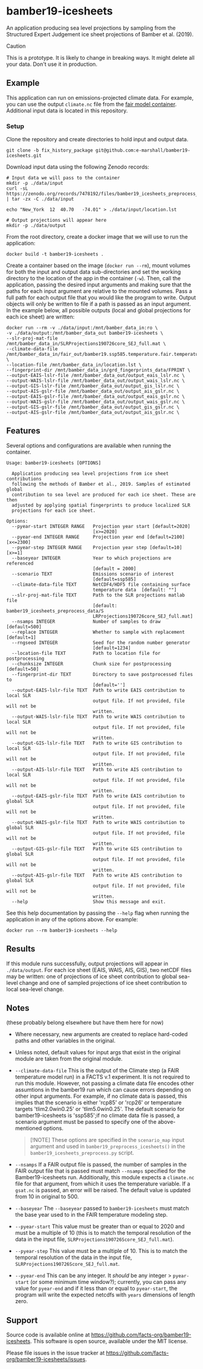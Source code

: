 # bamber19-icesheets

An application producing sea level projections by sampling from the Structured Expert Judgement ice sheet projections of Bamber et al. (2019). 

>[!CAUTION]
> This is a prototype. It is likely to change in breaking ways. It might delete all your data. Don't use it in production.

## Example

This application can run on emissions-projected climate data. For example, you can use the output `climate.nc` file from the [fair model container](https://github.com/facts-org/fair-temperature). Additional input data is located in this repository.

### Setup

Clone the repository and create directories to hold input and output data. 

```shell
git clone -b fix_history_package git@github.com:e-marshall/bamber19-icesheets.git
```

Download input data using the following Zenodo records:

```shell
# Input data we will pass to the container
mkdir -p ./data/input
curl -sL https://zenodo.org/records/7478192/files/bamber19_icesheets_preprocess_data.tgz | tar -zx -C ./data/input

echo "New_York	12	40.70	-74.01" > ./data/input/location.lst

# Output projections will appear here
mkdir -p ./data/output
```

From the root directory, create a docker image that we will use to run the application:
```shell
docker build -t bamber19-icesheets .
```

Create a container based on the image (`docker run --rm`), mount volumes for both the input and output data sub-directories and set the working directory to the location of the app in the container (`-w`). Then, call the application, passing the desired input arguments and making sure that the paths for each input argument are relative to the mounted volumes. Pass a full path for each output file that you would like the program to write. Output objects will only be written to file if a path is passed as an input argument. In the example below, all possible outputs (local and global projections for each ice sheet) are written:

```shell
docker run --rm -v ./data/input:/mnt/bamber_data_in:ro \
-v ./data/output:/mnt/bamber_data_out bamber19-icesheets \
--slr-proj-mat-file /mnt/bamber_data_in/SLRProjections190726core_SEJ_full.mat \
--climate-data-file /mnt/bamber_data_in/fair_out/bamber19.ssp585.temperature.fair.temperature_climate.nc \
--location-file /mnt/bamber_data_in/location.lst \
--fingerprint-dir /mnt/bamber_data_in/grd_fingerprints_data/FPRINT \
--output-EAIS-lslr-file /mnt/bamber_data_out/output_eais_lslr.nc \
--output-WAIS-lslr-file /mnt/bamber_data_out/output_wais_lslr.nc \
--output-GIS-lslr-file /mnt/bamber_data_out/output_gis_lslr.nc \
--output-AIS-gslr-file /mnt/bamber_data_out/output_ais_gslr.nc \
--output-EAIS-gslr-file /mnt/bamber_data_out/output_eais_gslr.nc \
--output-WAIS-gslr-file /mnt/bamber_data_out/output_wais_gslr.nc \
--output-GIS-gslr-file /mnt/bamber_data_out/output_gis_gslr.nc \
--output-AIS-gslr-file /mnt/bamber_data_out/output_ais_gslr.nc \
```

## Features
Several options and configurations are available when running the container. 

```shell
Usage: bamber19-icesheets [OPTIONS]

  Application producing sea level projections from ice sheet contributions
  following the methods of Bamber et al., 2019. Samples of estimated global
  contribution to sea level are produced for each ice sheet. These are then
  adjusted by applying spatial fingerprints to produce localized SLR
  projections for each ice sheet.

Options:
  --pyear-start INTEGER RANGE   Projection year start [default=2020]
                                [x>=2020]
  --pyear-end INTEGER RANGE     Projection year end [default=2100]  [x<=2300]
  --pyear-step INTEGER RANGE    Projection year step [default=10]  [x>=1]
  --baseyear INTEGER            Year to which projections are referenced
                                [default = 2000]
  --scenario TEXT               Emissions scenario of interest
                                [default=ssp585]
  --climate-data-file TEXT      NetCDF4/HDF5 file containing surface
                                temperature data  [default: ""]
  --slr-proj-mat-file TEXT      Path to the SLR projections matlab file
                                [default: bamber19_icesheets_preprocess_data/S
                                LRProjections190726core_SEJ_full.mat]
  --nsamps INTEGER              Number of samples to draw [default=500]
  --replace INTEGER             Whether to sample with replacement [default=1]
  --rngseed INTEGER             Seed for the random number generator
                                [default=1234]
  --location-file TEXT          Path to location file for postprocessing
  --chunksize INTEGER           Chunk size for postprocessing [default=50]
  --fingerprint-dir TEXT        Directory to save postprocessed files to
                                [default='']
  --output-EAIS-lslr-file TEXT  Path to write EAIS contribution to local SLR
                                output file. If not provided, file will not be
                                written.
  --output-WAIS-lslr-file TEXT  Path to write WAIS contribution to local SLR
                                output file. If not provided, file will not be
                                written.
  --output-GIS-lslr-file TEXT   Path to write GIS contribution to local SLR
                                output file. If not provided, file will not be
                                written.
  --output-AIS-lslr-file TEXT   Path to write AIS contribution to local SLR
                                output file. If not provided, file will not be
                                written.
  --output-EAIS-gslr-file TEXT  Path to write EAIS contribution to global SLR
                                output file. If not provided, file will not be
                                written.
  --output-WAIS-gslr-file TEXT  Path to write WAIS contribution to global SLR
                                output file. If not provided, file will not be
                                written.
  --output-GIS-gslr-file TEXT   Path to write GIS contribution to global SLR
                                output file. If not provided, file will not be
                                written.
  --output-AIS-gslr-file TEXT   Path to write AIS contribution to global SLR
                                output file. If not provided, file will not be
                                written.
  --help                        Show this message and exit.
```

See this help documentation by passing the `--help` flag when running the application in any of the options above. For example: 

```shell
docker run --rm bamber19-icesheets --help
```   

## Results
If this module runs successfully, output projections will appear in `./data/output`. For each ice sheet (EAIS, WAIS, AIS, GIS), two netCDF files may be written: one of projections of ice sheet contribution to global sea-level change and one of sampled projections of ice sheet contribution to local sea-level change. 

## Notes
(these probably belong elsewhere but have them here for now)
- Where necessary, new arguments are created to replace hard-coded paths and other variables in the original. 

- Unless noted, default values for input args that exist in the original module are taken from the original module.

- `--climate-data-file`
This is the output of the Climate step (a FAIR temperature model run) in a FACTS v.1 experiment. It is not required to run this module. However, not passing a climate data file encodes other assumtions in the bamber19 run which can cause errors depending on other input arguments. For example, if no climate data is passed, this implies that the scenario is either 'rcp85' or 'rcp26' or temperature targets 'tlim2.0win0.25' or 'tlim5.0win0.25'. The default scenario for bamber19-icesheets is 'ssp585';if no climate data file is passed, a scenario argument must be passed to specify one of the above-mentioned options. 
    >[!NOTE] These options are specified in the `scenario_map` input argument and used in `bamber19_preprocess_icesheets()` in the `bamber19_icesheets_preprocess.py` script.

- `--nsamps`
If a FAIR output file is passed, the number of samples in the FAIR output file that is passed must match `--nsamps` specified for the Bamber19-icesheets run. Additionally, this module expects a `climate.nc` file for that argument, from which it uses the temperature variable. If a `gsat.nc` is passed, an error will be raised. The default value is updated from 10 in original to 500.

- `--baseyear`
The `--baseyear` passed to `bamber19-icesheets` must match the base year used to in the FAIR temperature modeling step. 

- `--pyear-start`
This value must be greater than or equal to 2020 and must be a multiple of 10 (this is to match the temporal resolution of the data in the input file, `SLRProjections190726Score_SEJ_full.mat`).

- `--pyear-step`
This value must be a multiple of 10. This is to match the temporal resolution of the data in the input file, `SLRProjections190726Score_SEJ_full.mat`.

- `--pyear-end`
This can be any integer. It *should* be any integer > `pyear-start` (or some minimum time window?); currently, you can pass any value for `pyear-end` and if it less than or equal to `pyear-start`, the program will write the expected netcdfs with `years` dimensions of length zero.


## Support

Source code is available online at https://github.com/facts-org/bamber19-icesheets. This software is open source, available under the MIT license.

Please file issues in the issue tracker at https://github.com/facts-org/bamber19-icesheets/issues.

